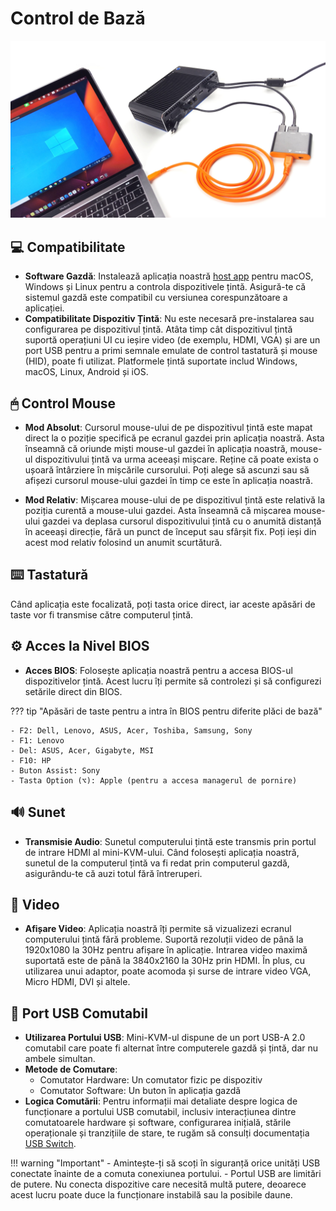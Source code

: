 # Control de Bază

![use-case-pc-angled-view](images/product/use-case-pc-angled-view.jpg)

## 💻 Compatibilitate

- **Software Gazdă**: Instalează aplicația noastră [host app](/app) pentru macOS, Windows și Linux pentru a controla dispozitivele țintă. Asigură-te că sistemul gazdă este compatibil cu versiunea corespunzătoare a aplicației.
- **Compatibilitate Dispozitiv Țintă**: Nu este necesară pre-instalarea sau configurarea pe dispozitivul țintă. Atâta timp cât dispozitivul țintă suportă operațiuni UI cu ieșire video (de exemplu, HDMI, VGA) și are un port USB pentru a primi semnale emulate de control tastatură și mouse (HID), poate fi utilizat. Platformele țintă suportate includ Windows, macOS, Linux, Android și iOS.

## 🖱 Control Mouse

- **Mod Absolut**: Cursorul mouse-ului de pe dispozitivul țintă este mapat direct la o poziție specifică pe ecranul gazdei prin aplicația noastră. Asta înseamnă că oriunde miști mouse-ul gazdei în aplicația noastră, mouse-ul dispozitivului țintă va urma aceeași mișcare. Reține că poate exista o ușoară întârziere în mișcările cursorului. Poți alege să ascunzi sau să afișezi cursorul mouse-ului gazdei în timp ce este în aplicația noastră.

- **Mod Relativ**: Mișcarea mouse-ului de pe dispozitivul țintă este relativă la poziția curentă a mouse-ului gazdei. Asta înseamnă că mișcarea mouse-ului gazdei va deplasa cursorul dispozitivului țintă cu o anumită distanță în aceeași direcție, fără un punct de început sau sfârșit fix. Poți ieși din acest mod relativ folosind un anumit scurtătură.

## ⌨️ Tastatură

Când aplicația este focalizată, poți tasta orice direct, iar aceste apăsări de taste vor fi transmise către computerul țintă.

## ⚙️ Acces la Nivel BIOS

- **Acces BIOS**: Folosește aplicația noastră pentru a accesa BIOS-ul dispozitivelor țintă. Acest lucru îți permite să controlezi și să configurezi setările direct din BIOS.

??? tip "Apăsări de taste pentru a intra în BIOS pentru diferite plăci de bază"

    - F2: Dell, Lenovo, ASUS, Acer, Toshiba, Samsung, Sony
    - F1: Lenovo
    - Del: ASUS, Acer, Gigabyte, MSI
    - F10: HP
    - Buton Assist: Sony
    - Tasta Option (⌥): Apple (pentru a accesa managerul de pornire)

## 🔊 Sunet

- **Transmisie Audio**: Sunetul computerului țintă este transmis prin portul de intrare HDMI al mini-KVM-ului. Când folosești aplicația noastră, sunetul de la computerul țintă va fi redat prin computerul gazdă, asigurându-te că auzi totul fără întreruperi.

## 🎥 Video

- **Afișare Video**: Aplicația noastră îți permite să vizualizezi ecranul computerului țintă fără probleme. Suportă rezoluții video de până la 1920x1080 la 30Hz pentru afișare în aplicație. Intrarea video maximă suportată este de până la 3840x2160 la 30Hz prin HDMI. În plus, cu utilizarea unui adaptor, poate acomoda și surse de intrare video VGA, Micro HDMI, DVI și altele.

## 🔄 Port USB Comutabil

- **Utilizarea Portului USB**: Mini-KVM-ul dispune de un port USB-A 2.0 comutabil care poate fi alternat între computerele gazdă și țintă, dar nu ambele simultan.
- **Metode de Comutare**: 
    - Comutator Hardware: Un comutator fizic pe dispozitiv
    - Comutator Software: Un buton în aplicația gazdă
- **Logica Comutării**: Pentru informații mai detaliate despre logica de funcționare a portului USB comutabil, inclusiv interacțiunea dintre comutatoarele hardware și software, configurarea inițială, stările operaționale și tranzițiile de stare, te rugăm să consulți documentația [USB Switch](usb-switch.md).

!!! warning "Important"
    - Amintește-ți să scoți în siguranță orice unități USB conectate înainte de a comuta conexiunea portului.
    - Portul USB are limitări de putere. Nu conecta dispozitive care necesită multă putere, deoarece acest lucru poate duce la funcționare instabilă sau la posibile daune.
